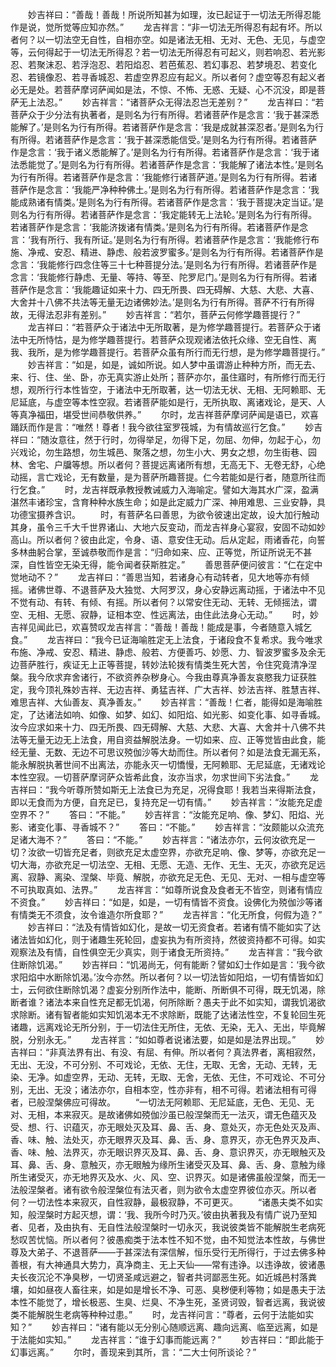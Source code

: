 <!-- { "loadSidebar": true } -->
　　妙吉祥曰：“善哉！善哉！所说所知甚为如理，汝已起证于一切法无所得忍能作是说，觉所觉等应知亦然。”
　　龙吉祥言：“非一切法无所得忍有起有坏。所以者何？以一切法空无自性，自相亦空。如是诸法无相、无对、无色、无见，与虚空等，云何得起于一切法无所得忍？若一切法无所得忍有可起义，则若响忍、若光影忍、若聚沫忍、若浮泡忍、若阳焰忍、若芭蕉忍、若幻事忍、若梦境忍、若变化忍、若镜像忍、若寻香城忍、若虚空界忍应有起义。所以者何？虚空等忍有起义者必无是处。若菩萨摩诃萨闻如是法，不惊、不怖、无惑、无疑、心不沉没，即是菩萨无上法忍。”
　　妙吉祥言：“诸菩萨众无得法忍岂无差别？”
　　龙吉祥曰：“若菩萨众于少分法有执著者，是则名为行有所得。若诸菩萨作是念言：‘我于甚深悉能解了。’是则名为行有所得。若诸菩萨作是念言：‘我是成就甚深忍者。’是则名为行有所得。若诸菩萨作是念言：‘我于甚深悉能信受。’是则名为行有所得。若诸菩萨作是念言：‘我于诸义悉能解了。’是则名为行有所得。若诸菩萨作是念言：‘我于诸法悉能觉了。’是则名为行有所得。若诸菩萨作是念言：‘我能解了诸法本性。’是则名为行有所得。若诸菩萨作是念言：‘我能修行诸菩萨道。’是则名为行有所得。若诸菩萨作是念言：‘我能严净种种佛土。’是则名为行有所得。若诸菩萨作是念言：‘我能成熟诸有情类。’是则名为行有所得。若诸菩萨作是念言：‘我于菩提决定当证。’是则名为行有所得。若诸菩萨作是念言：‘我定能转无上法轮。’是则名为行有所得。若诸菩萨作是念言：‘我能济拨诸有情类。’是则名为行有所得。若诸菩萨作是念言：‘我有所行、我有所证。’是则名为行有所得。若诸菩萨作是念言：‘我能修行布施、净戒、安忍、精进、静虑、般若波罗蜜多。’是则名为行有所得。若诸菩萨作是念言：‘我能修行四念住等三十七种菩提分法。’是则名为行有所得。若诸菩萨作是念言：‘我能修行静虑、无量、等持、等至、陀罗尼门。’是则名为行有所得。若诸菩萨作是念言：‘我能趣证如来十力、四无所畏、四无碍解、大慈、大悲、大喜、大舍并十八佛不共法等无量无边诸佛妙法。’是则名为行有所得。菩萨不行有所得故，无得法忍非有差别。”
　　妙吉祥言：“若尔，菩萨云何修学趣菩提行？”
　　龙吉祥曰：“若菩萨众于诸法中无所取著，是为修学趣菩提行。若菩萨众于诸法中无所恃怙，是为修学趣菩提行。若菩萨众现观诸法依托众缘、空无自性、离我、我所，是为修学趣菩提行。若菩萨众虽有所行而无行想，是为修学趣菩提行。”
　　妙吉祥言：“如是，如是，诚如所说。如人梦中虽谓游止种种方所，而无去、来、行、住、坐、卧，亦无真实游止处所；菩萨亦尔，虽住寤时，有所修行而无行想，观所行行本性皆空，于诸法中无所取著，达一切法无状、无相、无阿赖耶、无尼延底，与虚空等本性空寂。若诸菩萨能如是行，无所执取、离诸戏论，是天、人等真净福田，堪受世间恭敬供养。”
　　尔时，龙吉祥菩萨摩诃萨闻是语已，欢喜踊跃而作是言：“唯然！尊者！我今欲往室罗筏城，为有情故巡行乞食。”
　　妙吉祥曰：“随汝意往，然于行时，勿得举足，勿得下足，勿屈、勿伸，勿起于心，勿兴戏论，勿生路想，勿生城邑、聚落之想，勿生小大、男女之想，勿生街巷、园林、舍宅、户牖等想。所以者何？菩提远离诸所有想，无高无下、无卷无舒，心绝动摇，言亡戏论，无有数量，是为菩萨所趣菩提。仁今若能如是行者，随意所往而行乞食。”
　　时，龙吉祥既承教授教诫威力入海喻定。譬如大海其水广深，盈满湛然丰诸珍宝，含育种种水族生命；如是此定威力广深、神用难思、三业安静，具功德宝摄养含识。
　　时，有菩萨名曰善思，为欲令彼速出定故，设大加行触动其身，虽令三千大千世界诸山、大地六反变动，而龙吉祥身心宴寂，安固不动如妙高山。所以者何？彼由此定，令身、语、意安住无动。后从定起，雨诸香花，向誓多林曲躬合掌，至诚恭敬而作是言：“归命如来、应、正等觉，所证所说无不甚深，自性皆空无染无得，能令闻者获斯胜定。”
　　善思菩萨便问彼言：“仁在定中觉地动不？”
　　龙吉祥曰：“善思当知，若诸身心有动转者，见大地等亦有倾摇。诸佛世尊、不退菩萨及大独觉、大阿罗汉，身心安静远离动摇，于诸法中不见不觉有动、有转、有倾、有摇。所以者何？以常安住无动、无转、无倾摇法，谓空、无相、无愿、寂静，证相本空、性远离法，由住此法身心无动。”
　　时，妙吉祥见闻此已，欢喜赞叹龙吉祥言：“善哉！善哉！能成是事，今者随意入城乞食。”
　　龙吉祥曰：“我今已证海喻胜定无上法食，于诸段食不复希求。我今唯求布施、净戒、安忍、精进、静虑、般若、方便善巧、妙愿、力、智波罗蜜多及余无边菩萨胜行，疾证无上正等菩提，转妙法轮拨有情类生死大苦，令住究竟清净涅槃。我今欣求弃舍诸行，不欲资养杂秽身心。今我由尊真净善友哀愍我力证获胜定，我今顶礼殊妙吉祥、无边吉祥、勇猛吉祥、广大吉祥、妙法吉祥、胜慧吉祥、难思吉祥、大仙善友、真净善友。”
　　妙吉祥言：“善哉！仁者，能得如是海喻胜定，了达诸法如响、如像、如梦、如幻、如阳焰、如光影、如变化事、如寻香城。汝今应求如来十力、四无所畏、四无碍解、大慈、大悲、大喜、大舍并十八佛不共法等无量无边无上法食，用自资益解脱法身。一切如来、应、正等觉皆由此食，能经无量、无数、无边不可思议殑伽沙等大劫而住。所以者何？如是法食无漏无系，能永解脱执著世间不出离法，亦能永灭一切憍慢，无阿赖耶、无尼延底，无诸戏论本性空寂。一切菩萨摩诃萨众皆希此食，汝亦当求，勿求世间下劣法食。”
　　龙吉祥曰：“我今听尊所赞如斯无上法食已为充足，况得食耶！我若当来得斯法食，即以无食而为方便，自充足已，复持充足一切有情。”
　　妙吉祥言：“汝能充足虚空界不？”
　　答曰：“不能。”
　　妙吉祥言：“汝能充足响、像、梦幻、阳焰、光影、诸变化事、寻香城不？”
　　答曰：“不能。”
　　妙吉祥言：“汝颇能以众流充足诸大海不？”
　　答曰：“不能。”
　　妙吉祥言：“诸法亦尔，云何汝欲充足一切？汝欲一切皆充足者，则欲充足太虚空界，亦欲充足响、像、梦等，亦欲充足一切大海，亦欲充足一切法空、无相、无愿、无造、无作、无生、无灭，亦欲充足远离、寂静、离染、涅槃、毕竟、解脱，亦欲充足无色、无见、无对、一相与虚空等不可执取真如、法界。”
　　龙吉祥言：“如尊所说食及食者无不皆空，则诸有情应不资食。”
　　妙吉祥曰：“如是，如是，一切有情皆不资食。设佛化为殑伽沙等诸有情类无不须食，汝令谁造尔所食耶？”
　　龙吉祥言：“化无所食，何假为造？”
　　妙吉祥曰：“法及有情皆如幻化，是故一切无资食者。若诸有情不能如实了达诸法皆如幻化，则于诸趣生死轮回，虚妄执为有所资持，然彼资持都不可得。如实观察法及有情，自性俱空无少真实，则于诸食无所资持。”
　　龙吉祥言：“我今欲住断除饥渴。”
　　妙吉祥曰：“饥渴尚无，何有能断？譬如幻士作如是言：‘我今欲求阳焰中水断除饥渴。’汝今亦然。所以者何？以一切法皆如阳焰，一切有情皆如幻士，云何欲住断除饥渴？虚妄分别所作法中，能断、所断俱不可得，既无饥渴，除断者谁？诸法本来自性充足都无饥渴，何所除断？愚夫于此不如实知，谓我饥渴欲求除断。诸有智者能如实知饥渴本无不求除断，既能了达诸法性空，不复轮回生死诸趣，远离戏论无所分别，于一切法住无所住，无依、无染，无入、无出，毕竟解脱，分别永无。”
　　龙吉祥言：“如如尊者说诸法要，如是如是法界出现。”
　　妙吉祥曰：“非真法界有出、有没、有屈、有伸。所以者何？真法界者，离相寂然，无出、无没，不可分别、不可戏论，无依、无住，无取、无舍，无动、无转，无染、无净。如虚空界，无动、无转，无取、无舍，无依、无住，不可戏论、不可分别，无出、无没；诸法亦尔，自相本空，性亦非有，相不可得。若诸法相有可得者，已般涅槃佛应可得故。
　　“一切法无阿赖耶、无尼延底，无色、无见、无对、无相，本来寂灭。是故诸佛如殑伽沙虽已般涅槃而无一法灭，谓无色蕴灭及受、想、行、识蕴灭，亦无眼处灭及耳、鼻、舌、身、意处灭，亦无色处灭及声、香、味、触、法处灭，亦无眼界灭及耳、鼻、舌、身、意界灭，亦无色界灭及声、香、味、触、法界灭，亦无眼识界灭及耳、鼻、舌、身、意识界灭，亦无眼触灭及耳、鼻、舌、身、意触灭，亦无眼触为缘所生诸受灭及耳、鼻、舌、身、意触为缘所生诸受灭，亦无地界灭及水、火、风、空、识界灭。如是诸佛虽般涅槃，而无一法般涅槃者。诸有欲令般涅槃位有法灭者，则为欲令太虚空界彼位亦灭。所以者何？一切法性本来寂灭，自性寂静，最极寂静，不可更灭。
　　“诸愚夫类不如实知，般涅槃时方起灭想，谓：‘我、我所今时乃灭。’彼由执著我及有情广说乃至知者、见者，及由执有、无自性法般涅槃时一切永灭，我说彼类皆不能解脱生老病死愁叹苦忧恼。所以者何？彼愚痴类于法本性不知不觉，由不知觉法本性故，与佛世尊及大弟子、不退菩萨——于甚深法有深信解，恒乐受行无所得行，于过去佛多种善根，有大神通具大势力，真净商主、无上天仙——常有违诤。以违诤故，彼诸愚夫长夜沉沦不净臭秽，一切贤圣咸远避之，智者共诃鄙恶生死。如近城邑村落粪壤，如如昼夜人畜往来，如是如是增长不净、可恶、臭秽便利等物；如是愚夫于法本性不能觉了，增长极恶、生臭、烂臭、不净生死，圣贤诃毁，智者远离，我说彼类不能解脱生老病等种种过患。”
　　时，龙吉祥问言：“尊者，云何于法能如实知？”
　　妙吉祥曰：“诸有能以无分别心随顺远离、趣向远离、临至远离，如是于法能如实知。”
　　龙吉祥言：“谁于幻事而能远离？”
　　妙吉祥曰：“即此能于幻事远离。”
　　尔时，善现来到其所，言：“二大士何所谈论？”
